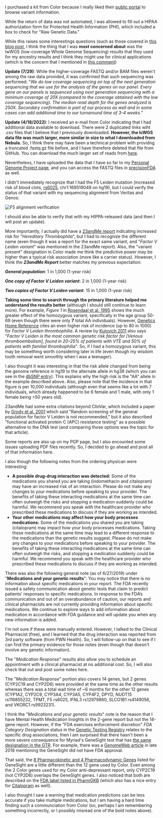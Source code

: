I purchased a kit from Color because I really liked their [public portal](https://data.color.com/) to browse variant information.

While the return of data was not automated, I was allowed to fill out a HIPAA authorization form for Protected Health Information (PHI), which included a box to check for "Raw Genetic Data."

While this raises some interestings questions (such as those covered in [this blog post](http://cdwscience.blogspot.com/2020/03/testing-limits-of-self-identification.html), I think the thing that I was **most concerned about** was the lwWGS (low-coverage Whole Genome Sequencing) results that they used for my ancestry results and I think they might use for clinical applications (which is the concern that I mentioned in [this comment](https://www.biorxiv.org/content/10.1101/716977v2#disqus_thread))

**Update (7/29)**: While the higher-coverage FASTQ and/or BAM files weren't among the raw data provided, it was confirmed that such sequencing was performed: "*We do low coverage sequencing on top of the next generation sequencing that we use for the analysis of the genes on our panel.  Every gene on our panels is sequenced using next generation sequencing with a minimum coverage of 20X (compared to the coverage obtained with the low coverage sequencing). The median read depth for the genes analyzed is 250X.  Secondary confirmation is part of our process as well and in some cases can add additional time to our turnaround time of 3-4 weeks.*"

**Update (4/18/2022)**: I received an e-mail from Color indicating that I had additional data available to download.  There were 2 duplicated links wiht .csv files that I believe that I previously downloaded.  **However, the lcWGS data file was much larger, more similar in size to what I downloaded from Nebula.**  So, I think there may have been a technical problem with providng a truncated .fastq.gz file before, and I have therefore deleted that file from GitHub.  You can download the much larger set of reads from [here](https://storage.googleapis.com/cdw-metagenomics/Color/38721806153623_lcWGS.fastq.gz).

Nevertheless, I have uploaded the data that I have so far to my [Personal Genome Project page](https://my.pgp-hms.org/profile/hu832966), and you can access the FASTQ files in [precisionFDA](https://precision.fda.gov/files/file-Fb12qyj0Vjj1yqJ3J1yzk7zx-1) as well.

I didn't immediately recognize that I had the F5 Leiden mutation (increased risk of blood clots, [rs6025](https://www.ncbi.nlm.nih.gov/snp/rs6025), chr1:169519049 on hg19), but I could verify the status of that variant with my sequencing alignment from Veritas and Genos:

![F5 alignment verification](F5_variant.png "Veritas and Genos F5 verification")

I should also be able to verify that with my HIPPA-released data (and then I will post an update).

More importantly, I actually did have a [23andMe report](https://you.23andme.com/reports/ghr.vte/) indicating increased risk for "*Hereditary Thrombophila*", but I had to recognize the different name (even though it was a report for the exact same variant, and "*Factor V Leiden variant*" was mentioned in the 23andMe report).  Also, the "variant present" designation in Color made me think the predictive power may be higher than a typical risk association (more like a carrier status).  However, I think the ***23andMe Report*** better matches my previous expectation:

***General population***: 1 in 1,000 (1-year risk)

***One copy of Factor V Leiden variant***:	2 in 1,000 (1-year risk)

***Two copies of Factor V Leiden variant***:	15 in 1,000 (1-year risk)

**Taking some time to search through the primary literature helped me understand the results better** (although I should still continue to learn more).  For example, *Figure 1* in [Rosendaal et al. 1995](https://www.ncbi.nlm.nih.gov/pubmed/7888671) shows the much greater effect of the homozygous variant, specifically in the age group 50-69 (even though there were only **7** total AA individuals).  However, [Genetics Home Reference](https://ghr.nlm.nih.gov/condition/factor-v-leiden-thrombophilia) cites an even higher risk of incidence (up to 80 in 1000) for *Factor V Leiden thrombophilia*.  A review by [Kujovich 2011](https://www.ncbi.nlm.nih.gov/pubmed/21116184) also says "*Factor V Leiden is the most common genetic risk factor for [Venous thromboembolism], found in 20–25% of patients with VTE and 50% of patients with familial thrombophilia*".  So, if I had a homozygous variant, this may be something worth considering later in life (even though my wisdom tooth removal went smoothly when I was a teenager).

I also thought it was interesting in that the risk allele changed from being the genome reference in hg19 to the alternate allele in hg38 (which you can see in the [dbSNP entry](https://www.ncbi.nlm.nih.gov/snp/rs6025#variant_details)).  This explains why the high risk is the "AA" allele in the example described above.  Also, please note that the incidence in that figure is per 10,000 individuals (although even that seems like a lot with 7 individuals, which already happened to be 6 female and 1 male, with only 1 female being >50 years old).

23andMe had some extra citations beyond ClinVar, which included a paper by [Grody et al. 2001](https://www.ncbi.nlm.nih.gov/pmc/articles/PMC3111091/) which said "Random screening of the general population for factor V Leiden is not recommended," but it also described "functional activated protein C (APC) resistance testing" as a possible alternative to the DNA test (and comparing those options was the topic for that article).

Some reports are also up on my PGP page, but I also encounted some issues uploading PDF files recently.  So, I decided to go ahead and post all of that information here.

I also though the following notes from the ordering physican were interesting:

- **A possible drug-drug interaction was detected:** Some of the medications you shared you are taking (indomethacin and citalopram) may have an increased risk of an interaction. Please do not make any changes to your medications before speaking to your provider. The benefits of taking these interacting medications at the same time can often outweigh the risks and stopping a medication suddenly could be harmful. We recommend you speak with the healthcare provider who prescribed these medications to discuss if they are working as intended.
- **Your other medications may affect how your body processes medications:** Some of the medications you shared you are taking (citalopram) may impact how your body processes medications. Taking these medications at the same time may lead to a different response to the medications than the genetic results suggest. Please do not make any changes to your medications before speaking to your provider. The benefits of taking these interacting medications at the same time can often outweigh the risks, and stopping a medication suddenly could be harmful. We recommend you speak with the healthcare provider who prescribed these medications to discuss if they are working as intended.

There was also the following general note (as of 6/27/2019) under "**Medications and your genetic results**": You may notice that there is no information about specific medications in your report. The FDA recently issued a safety communication about genetic tests that claim to predict patients’ responses to specific medications. In response to the FDA’s communication and out of an overabundance of caution, our reports and clinical pharmacists are not currently providing information about specific medications. We continue to explore ways to add information about medication in accordance with FDA guidance and will update you when any new information is added.

I'm not sure if these were manually entered.  However, I talked to the Clinical Pharmacist (free), and I learned that the drug interaction was reported from 3rd party software (from PWN Health).  So, I will follow-up on that to see if I can find the primary evidence for those notes (even though that doesn't involve any genetic information).

The "*Medication Response*" results also allow you to schedule an appointment with a clinical pharmacist at no additional cost.  So, I will also check that out and post some notes here.

The "*Medication Response*" portion also covers 14 genes, but 2 genes (CYP2C19 and CYP2D6) were provided at the same time as the other results whereas there was a total wait time of ~6 months for the other 12 genes (CYP1A2, CYP2C9, CYP3A4, CYP3A5, CYP4F2, DPYD, NUDT15 rs116855232, TPMT, F5 rs6025, IFNL3 rs12979860, SLCO1B1 rs4149056, and VKORC1 rs9923231).

I think the "*Medications and your genetic results*" note is the reason that I have Mental Health Medication Insights in the 2-gene report but not the 14-gene report.  However, if the "FDA exercises enforcement discretion" *FDA Category Designation* status in the [Genetic Testing Registry](https://www.ncbi.nlm.nih.gov/gtr/tests/561719/performance-characteristics/) relates to the specific drug associations, then I am surprised that there hasn't been a more severe consequence for Myriad's GeneSight test that has [the same designation in the GTR](https://www.ncbi.nlm.nih.gov/gtr/tests/508961/performance-characteristics/).  For example, there was a [GenomeWeb article](https://www.genomeweb.com/regulatory-news/fda-tells-patients-docs-take-caution-when-using-unapproved-pgx-tests-make-treatment) in late 2018 mentioning the GeneSight did not have FDA approval.

That said, the [8 Pharmacokinetic and 4 Pharmacodynamic Genes](https://genesight.com/product/#product-clinical) listed for GeneSight are a little different than the 12 gene used by Color.  Even among the 2 Color genes used for my Color anti-depressant report, only CYP2C19 (not CYP2D6) overlaps the GeneSight genes.  I also noticed that both are described on the [FDA label listed in PharmGKB](https://www.pharmgkb.org/gene/PA128/labelAnnotation/PA166104852) (which also has a nice entry for [Citalopram](https://www.pharmgkb.org/chemical/PA449015) as well).

I also thought I saw a warning that medication predictions can be less accurate if you take multiple medications, but I am having a hard time finding such a communciation from Color (so, perhaps I am remembering something incorrectly, or I possibly misread one of the bold notes above).
